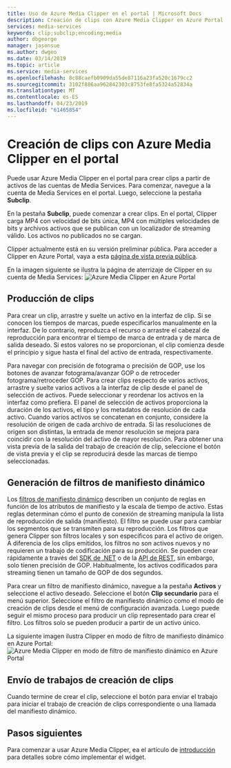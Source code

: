 ```yaml
---
title: Uso de Azure Media Clipper en el portal | Microsoft Docs
description: Creación de clips con Azure Media Clipper en Azure Portal
services: media-services
keywords: clip;subclip;encoding;media
author: dbgeorge
manager: jasonsue
ms.author: dwgeo
ms.date: 03/14/2019
ms.topic: article
ms.service: media-services
ms.openlocfilehash: 8c88caefb0909da55de87116a23fa520c1679cc2
ms.sourcegitcommit: 3102f886aa962842303c8753fe8fa5324a52834a
ms.translationtype: MT
ms.contentlocale: es-ES
ms.lasthandoff: 04/23/2019
ms.locfileid: "61465854"
---
```

# <a name="create-clips-with-azure-media-clipper-in-the-portal"></a>Creación de clips con Azure Media Clipper en el portal  

Puede usar Azure Media Clipper en el portal para crear clips a partir de activos de las cuentas de Media Services. Para comenzar, navegue a la cuenta de Media Services en el portal. Luego, seleccione la pestaña **Subclip**.

En la pestaña **Subclip**, puede comenzar a crear clips. En el portal, Clipper carga MP4 con velocidad de bits única, MP4 con múltiples velocidades de bits y archivos activos que se publican con un localizador de streaming válido. Los activos no publicados no se cargan.

Clipper actualmente está en su versión preliminar pública. Para acceder a Clipper en Azure Portal, vaya a esta [página de vista previa pública](https://portal.azure.com/?feature.subclipper=true).

En la imagen siguiente se ilustra la página de aterrizaje de Clipper en su cuenta de Media Services: ![Azure Media Clipper en Azure Portal](media/media-services-azure-media-clipper-portal/media-services-azure-media-clipper-portal.png)

## <a name="producing-clips"></a>Producción de clips
Para crear un clip, arrastre y suelte un activo en la interfaz de clip. Si se conocen los tiempos de marcas, puede especificarlos manualmente en la interfaz. De lo contrario, reproduzca el recurso o arrastre el cabezal de reproducción para encontrar el tiempo de marca de entrada y de marca de salida deseado. Si estos valores no se proporcionan, el clip comienza desde el principio y sigue hasta el final del activo de entrada, respectivamente.

Para navegar con precisión de fotograma o precisión de GOP, use los botones de avanzar fotograma/avanzar GOP o de retroceder fotograma/retroceder GOP. Para crear clips respecto de varios activos, arrastre y suelte varios activos a la interfaz de clip desde el panel de selección de activos. Puede seleccionar y reordenar los activos en la interfaz como prefiera. El panel de selección de activos proporciona la duración de los activos, el tipo y los metadatos de resolución de cada activo. Cuando varios activos se concatenan en conjunto, considere la resolución de origen de cada archivo de entrada. Si las resoluciones de origen son distintas, la entrada de menor resolución se mejora para coincidir con la resolución del activo de mayor resolución. Para obtener una vista previa de la salida del trabajo de creación de clip, seleccione el botón de vista previa y el clip se reproducirá desde las marcas de tiempo seleccionadas.

## <a name="producing-dynamic-manifest-filters"></a>Generación de filtros de manifiesto dinámico
Los [filtros de manifiesto dinámico](https://azure.microsoft.com/blog/dynamic-manifest/) describen un conjunto de reglas en función de los atributos de manifiesto y la escala de tiempo de activo. Estas reglas determinan cómo el punto de conexión de streaming manipula la lista de reproducción de salida (manifiesto). El filtro se puede usar para cambiar los segmentos que se transmiten para su reproducción. Los filtros que genera Clipper son filtros locales y son específicos para el activo de origen. A diferencia de los clips emitidos, los filtros no son activos nuevos y no requieren un trabajo de codificación para su producción. Se pueden crear rápidamente a través del [SDK de .NET](https://docs.microsoft.com/azure/media-services/media-services-dotnet-dynamic-manifest) o de la [API de REST](https://docs.microsoft.com/azure/media-services/media-services-rest-dynamic-manifest), sin embargo, solo tienen precisión de GOP. Habitualmente, los activos codificados para streaming tienen un tamaño de GOP de dos segundos.

Para crear un filtro de manifiesto dinámico, navegue a la pestaña **Activos** y seleccione el activo deseado. Seleccione el botón **Clip secundario** para el menú superior. Seleccione el filtro de manifiesto dinámico como el modo de creación de clips desde el menú de configuración avanzada. Luego puede seguir el mismo proceso para producir un clip representado para crear el filtro. Los filtros solo se pueden producir a partir de un activo único.

La siguiente imagen ilustra Clipper en modo de filtro de manifiesto dinámico en Azure Portal: ![Azure Media Clipper en modo de filtro de manifiesto dinámico en Azure Portal](media/media-services-azure-media-clipper-portal/media-services-azure-media-clipper-filter.PNG)

## <a name="submitting-clipping-jobs"></a>Envío de trabajos de creación de clips
Cuando termine de crear el clip, seleccione el botón para enviar el trabajo para iniciar el trabajo de creación de clips correspondiente o una llamada del manifiesto dinámico.

## <a name="next-steps"></a>Pasos siguientes
Para comenzar a usar Azure Media Clipper, ea el artículo de [introducción](media-services-azure-media-clipper-getting-started.md) para detalles sobre cómo implementar el widget.
